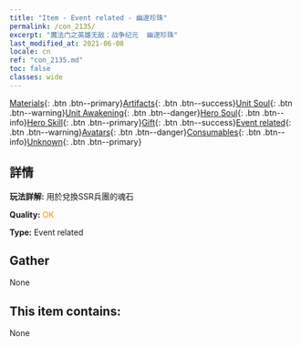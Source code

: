 ```yaml
---
title: "Item - Event related - 幽邃珍珠"
permalink: /con_2135/
excerpt: "魔法门之英雄无敌：战争纪元  幽邃珍珠"
last_modified_at: 2021-06-08
locale: cn
ref: "con_2135.md"
toc: false
classes: wide
---
```

 [Materials](/ItemsCN/){: .btn .btn--primary}[Artifacts](/ItemsCN/Artifacts/){: .btn .btn--success}[Unit Soul](/ItemsCN/UnitSoul/){: .btn .btn--warning}[Unit Awakening](/ItemsCN/UnitAwakening/){: .btn .btn--danger}[Hero Soul](/ItemsCN/HeroSoul/){: .btn .btn--info}[Hero Skill](/ItemsCN/HeroSkill/){: .btn .btn--primary}[Gift](/ItemsCN/Gift/){: .btn .btn--success}[Event related](/ItemsCN/Events/){: .btn .btn--warning}[Avatars](/ItemsCN/Avatars/){: .btn .btn--danger}[Consumables](/ItemsCN/Consumables/){: .btn .btn--info}[Unknown](/ItemsCN/Unknown/){: .btn .btn--primary}

## 詳情
 **玩法詳解:** 用於兌換SSR兵團的魂石

 **Quality:** <span style="color: #FF8C00">OK</span>

 **Type:** Event related

## Gather

  None

## This item contains:

  None

